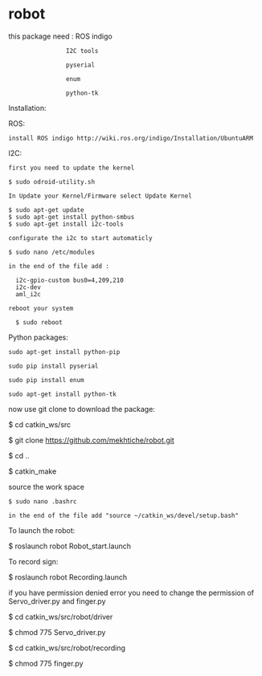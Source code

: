 # robot
this package need : ROS indigo

                    I2C tools 
                    
                    pyserial
                    
                    enum
                    
                    python-tk
                    
Installation:

  ROS:
  
    install ROS indigo http://wiki.ros.org/indigo/Installation/UbuntuARM
    
  I2C:
  
    first you need to update the kernel
    
    $ sudo odroid-utility.sh 
    
    In Update your Kernel/Firmware select Update Kernel
    
    $ sudo apt-get update
    $ sudo apt-get install python-smbus
    $ sudo apt-get install i2c-tools
    
    configurate the i2c to start automaticly
    
    $ sudo nano /etc/modules
    
    in the end of the file add :
    
      i2c-gpio-custom bus0=4,209,210      
      i2c-dev
      aml_i2c
      
    reboot your system 
    
      $ sudo reboot
  
  Python packages:
  
    sudo apt-get install python-pip
    
    sudo pip install pyserial
    
    sudo pip install enum
    
    sudo apt-get install python-tk

now use git clone to download the package:

  $ cd catkin_ws/src
  
  $ git clone https://github.com/mekhtiche/robot.git
  
  $ cd ..
  
  $ catkin_make
  
  source the work space
  
    $ sudo nano .bashrc
    
    in the end of the file add "source ~/catkin_ws/devel/setup.bash"
    
    
To launch the robot:

  $ roslaunch robot Robot_start.launch

To record sign:

  $ roslaunch robot Recording.launch
  
  
if you have permission denied error you need to change the permission of Servo_driver.py and finger.py
  
  $ cd catkin_ws/src/robot/driver
  
  $ chmod 775 Servo_driver.py 
  
  $ cd catkin_ws/src/robot/recording
  
  $ chmod 775 finger.py 


